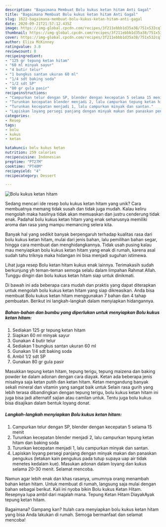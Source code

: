 ```yaml
---
description: "Bagaimana Membuat Bolu kukus ketan hitam Anti Gagal"
title: "Bagaimana Membuat Bolu kukus ketan hitam Anti Gagal"
slug: 1622-bagaimana-membuat-bolu-kukus-ketan-hitam-anti-gagal
date: 2020-09-21T21:57:12.435Z
image: https://img-global.cpcdn.com/recipes/3f211ebbb1d35a38/751x532cq70/bolu-kukus-ketan-hitam-foto-resep-utama.jpg
thumbnail: https://img-global.cpcdn.com/recipes/3f211ebbb1d35a38/751x532cq70/bolu-kukus-ketan-hitam-foto-resep-utama.jpg
cover: https://img-global.cpcdn.com/recipes/3f211ebbb1d35a38/751x532cq70/bolu-kukus-ketan-hitam-foto-resep-utama.jpg
author: Eliza McKinney
ratingvalue: 3.8
reviewcount: 8
recipeingredient:
- "125 gr tepung ketan hitam"
- "60 ml minyak sayur"
- "4 butir telur"
- "1 bungkus santan ukuran 60 ml"
- "1/4 sdt baking soda"
- "1/2 sdt SP"
- "80 gr gula pasir"
recipeinstructions:
- "Campurkan telur dengan SP, blender dengan kecepatan 5 selama 15 menit"
- "Turunkan kecepatan blender menjadi 2, lalu campurkan tepung ketan hitam dan baking soda"
- "Turunkan kecepatan menjadi 1, lalu campurkan minyak dan santan."
- "Lapiskan loyang persegi panjang dengan minyak makan dan panaskan pengukus (letakan kain pengukus pada tutup supaya uap air tidak menetes kedalam kue). Masukan adonan dalam loyang dan kukus selama 20-30 menit. Selamat mencoba."
categories:
- Resep
tags:
- bolu
- kukus
- ketan

katakunci: bolu kukus ketan 
nutrition: 259 calories
recipecuisine: Indonesian
preptime: "PT27M"
cooktime: "PT40M"
recipeyield: "4"
recipecategory: Dessert

---
```



![Bolu kukus ketan hitam](https://img-global.cpcdn.com/recipes/3f211ebbb1d35a38/751x532cq70/bolu-kukus-ketan-hitam-foto-resep-utama.jpg)

Sedang mencari ide resep bolu kukus ketan hitam yang unik? Cara membuatnya memang tidak susah dan tidak juga mudah. Kalau keliru mengolah maka hasilnya tidak akan memuaskan dan justru cenderung tidak enak. Padahal bolu kukus ketan hitam yang enak seharusnya memiliki aroma dan rasa yang mampu memancing selera kita.

Banyak hal yang sedikit banyak berpengaruh terhadap kualitas rasa dari bolu kukus ketan hitam, mulai dari jenis bahan, lalu pemilihan bahan segar, hingga cara membuat dan menghidangkannya. Tidak usah pusing kalau mau menyiapkan bolu kukus ketan hitam yang enak di rumah, karena asal sudah tahu triknya maka hidangan ini bisa menjadi suguhan istimewa.

Lihat juga resep Bolu ketan hitam kukus enak lainnya. Terimakasih sudah berkunjung yh teman-teman semoga selalu dalam limpahan Rahmat Allah. Tunggu dingin dan bolu kukus ketan hitam siap untuk dinikmati.


Di bawah ini ada beberapa cara mudah dan praktis yang dapat diterapkan untuk mengolah bolu kukus ketan hitam yang siap dikreasikan. Anda bisa membuat Bolu kukus ketan hitam menggunakan 7 bahan dan 4 tahap pembuatan. Berikut ini langkah-langkah dalam menyiapkan hidangannya.

<!--inarticleads1-->

##### Bahan-bahan dan bumbu yang diperlukan untuk menyiapkan Bolu kukus ketan hitam:

1. Sediakan 125 gr tepung ketan hitam
1. Siapkan 60 ml minyak sayur
1. Gunakan 4 butir telur
1. Sediakan 1 bungkus santan ukuran 60 ml
1. Gunakan 1/4 sdt baking soda
1. Ambil 1/2 sdt SP
1. Gunakan 80 gr gula pasir


Masukkan tepung ketan hitam, tepung terigu, tepung maizena dan baking powder ke dalam adonan dengan cara diayak. Ketan ada beberapa jenis misalnya saja ketan putih dan ketan hitam. Ketan mengandung banyak sekali mineral dan vitamin yang sangat baik untuk Selain rasa gurih yang lebih terasa dibandingkan dengan tepung terigu, bolu kukus ketan hitam ini juga bisa jadi alternatif sajian atau camilan untuk. Tentu juga bolu kukus bisa disajikan dalam bentuk loyang donat. 

<!--inarticleads2-->

##### Langkah-langkah menyiapkan Bolu kukus ketan hitam:

1. Campurkan telur dengan SP, blender dengan kecepatan 5 selama 15 menit
1. Turunkan kecepatan blender menjadi 2, lalu campurkan tepung ketan hitam dan baking soda
1. Turunkan kecepatan menjadi 1, lalu campurkan minyak dan santan.
1. Lapiskan loyang persegi panjang dengan minyak makan dan panaskan pengukus (letakan kain pengukus pada tutup supaya uap air tidak menetes kedalam kue). Masukan adonan dalam loyang dan kukus selama 20-30 menit. Selamat mencoba.


Namun agar lebih enak dan khas rasanya, umumnya orang menambah bahan ketan hitam. Untuk membuat di rumah, langsung saja mulai dengan bahan sebagai berikut. Kali ini nyoba bikin Bolu kukus Ketan Hitam. Resepnya lupa ambil dari majalah mana. Tepung Ketan Hitam DiayakAyak tepung ketan hitam. 

Bagaimana? Gampang kan? Itulah cara menyiapkan bolu kukus ketan hitam yang bisa Anda lakukan di rumah. Semoga bermanfaat dan selamat mencoba!
